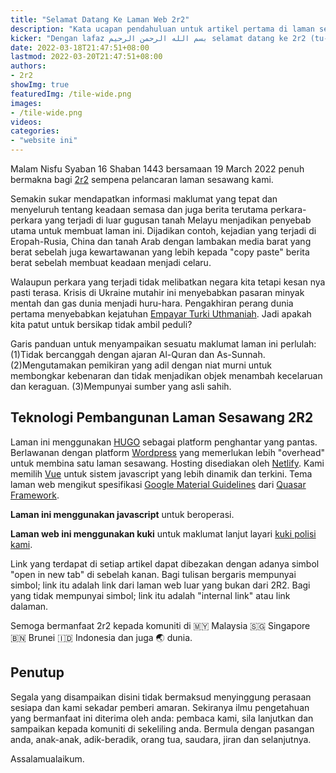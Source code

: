 ```yaml
---
title: "Selamat Datang Ke Laman Web 2r2"
description: "Kata ucapan pendahuluan untuk artikel pertama di laman sesawang 2r2"
kicker: "Dengan lafaz بسم الله الرحمن الرحيم selamat datang ke 2r2 (tu-r-tu)"
date: 2022-03-18T21:47:51+08:00
lastmod: 2022-03-20T21:47:51+08:00
authors:
- 2r2
showImg: true
featuredImg: /tile-wide.png
images:
- /tile-wide.png
videos:
categories:
- "website ini"
---
```


Malam Nisfu Syaban 16 Shaban 1443 bersamaan 19 March 2022 penuh bermakna bagi [2r2](/) sempena pelancaran laman sesawang kami.

Semakin sukar mendapatkan informasi maklumat yang tepat dan menyeluruh tentang keadaan semasa dan juga berita terutama perkara-perkara yang terjadi di luar gugusan tanah Melayu menjadikan penyebab utama untuk membuat laman ini. Dijadikan contoh, kejadian yang terjadi di Eropah-Rusia, China dan tanah Arab dengan lambakan media barat yang berat sebelah juga kewartawanan yang lebih kepada "copy paste" berita berat sebelah membuat keadaan menjadi celaru.

Walaupun perkara yang terjadi tidak melibatkan negara kita tetapi kesan nya pasti terasa. Krisis di Ukraine mutahir ini menyebabkan pasaran minyak mentah dan gas dunia menjadi huru-hara. Pengakhiran perang dunia pertama menyebabkan kejatuhan [Empayar Turki Uthmaniah](https://ms.wikipedia.org/wiki/Empayar_Uthmaniyah). Jadi apakah kita patut untuk bersikap tidak ambil peduli?

Garis panduan untuk menyampaikan sesuatu maklumat laman ini perlulah: (1)Tidak bercanggah dengan ajaran Al-Quran dan As-Sunnah. (2)Mengutamakan pemikiran yang adil dengan niat murni untuk membongkar kebenaran dan tidak menjadikan objek menambah kecelaruan dan keraguan. (3)Mempunyai sumber yang asli sahih.

## Teknologi Pembangunan Laman Sesawang 2R2

Laman ini menggunakan [HUGO](https://gohugo.io/) sebagai platform penghantar yang pantas. Berlawanan dengan platform [Wordpress](https://wordpress.com/) yang memerlukan lebih "overhead" untuk membina satu laman sesawang. Hosting disediakan oleh [Netlify](https://www.netlify.com/). Kami memilih [Vue](https://vuejs.org/) untuk sistem javascript yang lebih dinamik dan terkini. Tema laman web mengikut spesifikasi [Google Material Guidelines](https://material.io/) dari [Quasar Framework](https://quasar.dev/). 

**Laman ini menggunakan javascript** untuk beroperasi.

**Laman web ini menggunakan kuki** untuk maklumat lanjut layari [kuki polisi kami](/cookie/).

Link yang terdapat di setiap artikel dapat dibezakan dengan adanya simbol "open in new tab" di sebelah kanan. Bagi tulisan bergaris mempunyai simbol; link itu adalah link dari laman web luar yang bukan dari 2R2. Bagi yang tidak mempunyai simbol; link itu adalah "internal link" atau link dalaman.

Semoga bermanfaat 2r2 kepada komuniti di 🇲🇾 Malaysia 🇸🇬 Singapore 🇧🇳 Brunei 🇮🇩 Indonesia dan juga 🌏 dunia. 

## Penutup

Segala yang disampaikan disini tidak bermaksud menyinggung perasaan sesiapa dan kami sekadar pemberi amaran. Sekiranya ilmu pengetahuan yang bermanfaat ini diterima oleh anda: pembaca kami, sila lanjutkan dan sampaikan kepada komuniti di sekeliling anda. Bermula dengan pasangan anda, anak-anak, adik-beradik, orang tua, saudara, jiran dan selanjutnya.

Assalamualaikum.